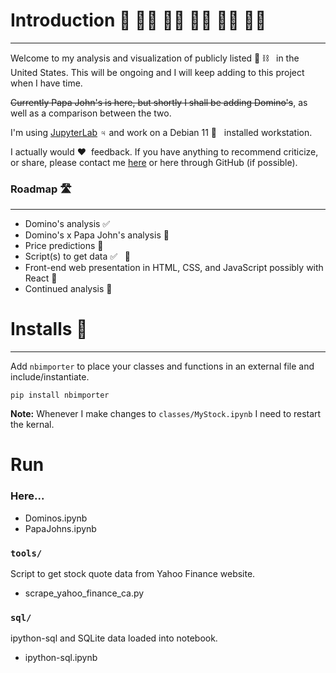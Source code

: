 
# Introduction 👋 👋🏻 👋🏼 👋🏽 👋🏾 👋🏿

---
Welcome to my analysis and visualization of publicly listed  🍕  ⛓️ &nbsp; in the United States. This will be ongoing and I will keep adding to this project when I have time.

~~Currently Papa John's is here, but shortly I shall be adding Domino's~~, as well as a comparison between the two.

I'm using [JupyterLab](https://jupyter.org/install) ♃ and work on a Debian 11 🐧 &nbsp; installed workstation.

I actually would ❤️ &nbsp;feedback. If you have anything to recommend criticize, or share, please contact me [here](https://vickrumahuja.com) or here through GitHub (if possible).

### Roadmap 🛣️
---
- Domino's analysis ✅
- Domino's x Papa John's analysis 🚧
- Price predictions 🚧
- Script(s) to get data ✅  &nbsp; 🚧
- Front-end web presentation in HTML, CSS, and JavaScript possibly with React 🚧
- Continued analysis 🚧

# Installs 💾
---
Add `nbimporter` to place your classes and functions in an external file and include/instantiate.

```shell
pip install nbimporter
```
**Note:** Whenever I make changes to `classes/MyStock.ipynb` I need to restart the kernal.

# Run
### Here...
- Dominos.ipynb
- PapaJohns.ipynb
### `tools/`
Script to get stock quote data from Yahoo Finance website.
- scrape_yahoo_finance_ca.py

### `sql/`
ipython-sql and SQLite data loaded into notebook.
- ipython-sql.ipynb